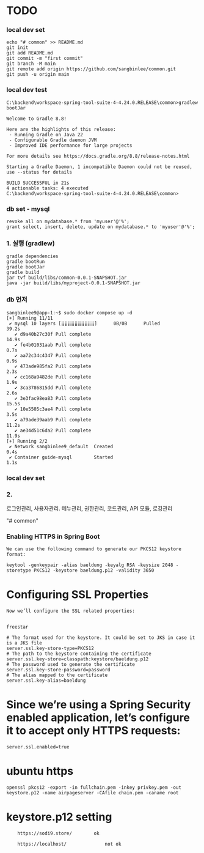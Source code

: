 # TODO

### local dev set
	echo "# common" >> README.md
	git init
	git add README.md
	git commit -m "first commit"
	git branch -M main
	git remote add origin https://github.com/sangbinlee/common.git
	git push -u origin main


### local dev test

	C:\backend\workspace-spring-tool-suite-4-4.24.0.RELEASE\common>gradlew bootJar
	
	Welcome to Gradle 8.8!
	
	Here are the highlights of this release:
	 - Running Gradle on Java 22
	 - Configurable Gradle daemon JVM
	 - Improved IDE performance for large projects
	
	For more details see https://docs.gradle.org/8.8/release-notes.html
	
	Starting a Gradle Daemon, 1 incompatible Daemon could not be reused, use --status for details
	
	BUILD SUCCESSFUL in 21s
	4 actionable tasks: 4 executed
	C:\backend\workspace-spring-tool-suite-4-4.24.0.RELEASE\common>
	


### db set - mysql
	revoke all on mydatabase.* from 'myuser'@'%';
	grant select, insert, delete, update on mydatabase.* to 'myuser'@'%';

### 1. 실행 (gradlew)

	gradle dependencies
	gradle bootRun
	gradle bootJar
	gradle build
	jar tvf build/libs/common-0.0.1-SNAPSHOT.jar
	java -jar build/libs/myproject-0.0.1-SNAPSHOT.jar
	
	
	
	
### db 먼저
	
	sangbinlee9@app-1:~$ sudo docker compose up -d
	[+] Running 11/11
	 ✔ mysql 10 layers [⣿⣿⣿⣿⣿⣿⣿⣿⣿⣿]      0B/0B      Pulled                                                           39.2s
	   ✔ d9a40b27c30f Pull complete                                                                                  14.9s
	   ✔ fe4b01031aab Pull complete                                                                                   0.7s
	   ✔ aa72c34c4347 Pull complete                                                                                   0.9s
	   ✔ 473ade985fa2 Pull complete                                                                                   2.3s
	   ✔ cc168a9482de Pull complete                                                                                   1.9s
	   ✔ 3ca3786815dd Pull complete                                                                                   2.6s
	   ✔ 3e3fac98ea83 Pull complete                                                                                  15.5s
	   ✔ 10e5505c3ae4 Pull complete                                                                                   3.5s
	   ✔ a79ade39aab9 Pull complete                                                                                  11.2s
	   ✔ ae34d51c6da2 Pull complete                                                                                  11.9s
	[+] Running 2/2
	 ✔ Network sangbinlee9_default  Created                                                                           0.4s
	 ✔ Container guide-mysql        Started                                                                           1.1s
	
	
	
	
	
### local dev set







### 2. 
로그인관리, 사용자관리. 메뉴관리, 권한관리, 코드관리, API 모듈, 로깅관리

"# common" 




### Enabling HTTPS in Spring Boot 

	We can use the following command to generate our PKCS12 keystore format:
	
	keytool -genkeypair -alias baeldung -keyalg RSA -keysize 2048 -storetype PKCS12 -keystore baeldung.p12 -validity 3650






# Configuring SSL Properties
	Now we’ll configure the SSL related properties:
	
	
	freestar
	
	# The format used for the keystore. It could be set to JKS in case it is a JKS file
	server.ssl.key-store-type=PKCS12
	# The path to the keystore containing the certificate
	server.ssl.key-store=classpath:keystore/baeldung.p12
	# The password used to generate the certificate
	server.ssl.key-store-password=password
	# The alias mapped to the certificate
	server.ssl.key-alias=baeldung
 


# Since we’re using a Spring Security enabled application, let’s configure it to accept only HTTPS requests:

	server.ssl.enabled=true

# ubuntu https
	openssl pkcs12 -export -in fullchain.pem -inkey privkey.pem -out keystore.p12 -name airpageserver -CAfile chain.pem -caname root
	
	
#  keystore.p12 setting 
		https://sodi9.store/        ok
		
		https://localhost/				not ok
		
		
		
		
	
